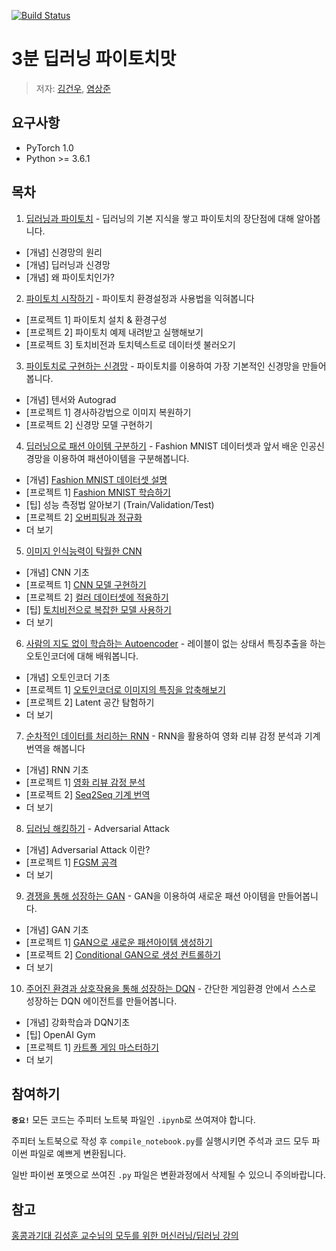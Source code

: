 [![Build Status](https://travis-ci.org/keon/3-min-pytorch.svg?branch=master)](https://travis-ci.org/keon/3-min-pytorch)

# 3분 딥러닝 파이토치맛

> 저자: [김건우](https://github.com/keon), [염상준](https://github.com/ysangj)

## 요구사항

* PyTorch 1.0
* Python >= 3.6.1


## 목차

1. [딥러닝과 파이토치](01-딥러닝과_파이토치) - 딥러닝의 기본 지식을 쌓고 파이토치의 장단점에 대해 알아봅니다.
  * [개념] 신경망의 원리
  * [개념] 딥러닝과 신경망
  * [개념] 왜 파이토치인가?
2. [파이토치 시작하기](02-파이토치_시작하기) - 파이토치 환경설정과 사용법을 익혀봅니다
  * [프로젝트 1] 파이토치 설치 & 환경구성
  * [프로젝트 2] 파이토치 예제 내려받고 실행해보기
  * [프로젝트 3] 토치비전과 토치텍스트로 데이터셋 불러오기
3. [파이토치로 구현하는 신경망](03-파이토치로_구현하는_인공_신경망) - 파이토치를 이용하여 가장 기본적인 신경망을 만들어봅니다.
  * [개념] 텐서와 Autograd
  * [프로젝트 1] 경사하강법으로 이미지 복원하기
  * [프로젝트 2] 신경망 모델 구현하기
4. [딥러닝으로 패션 아이템 구분하기](04-딥러닝으로_패션_아이템_구분하기) - Fashion MNIST 데이터셋과 앞서 배운 인공신경망을 이용하여 패션아이템을 구분해봅니다.
  * [개념] [Fashion MNIST 데이터셋 설명](04-딥러닝으로_패션_아이템_구분하기/01-fashion-mnist.ipynb)
  * [프로젝트 1] [Fashion MNIST 학습하기](04-딥러닝으로_패션_아이템_구분하기/02-neural-network.ipynb)
  * [팁] 성능 측정법 알아보기 (Train/Validation/Test)
  * [프로젝트 2] [오버피팅과 정규화](04-딥러닝으로_패션_아이템_구분하기/03-overfitting-and-regularization.ipynb)
  * 더 보기
5. [이미지 인식능력이 탁월한 CNN](05-이미지_처리능력이_탁월한_CNN)
  * [개념] CNN 기초
  * [프로젝트 1] [CNN 모델 구현하기](05-이미지_처리능력이_탁월한_CNN/01-cnn.ipynb)
  * [프로젝트 2] [컬러 데이터셋에 적용하기](05-이미지_처리능력이_탁월한_CNN/02-cifar-cnn.ipynb)
  * [팁] [토치비전으로 복잡한 모델 사용하기](05-이미지_처리능력이_탁월한_CNN/03-torcivision-models.ipynb)
  * 더 보기
6. [사람의 지도 없이 학습하는 Autoencoder](06-사람의_지도_없이_학습하는_오토인코더) - 레이블이 없는 상태서 특징추출을 하는 오토인코더에 대해 배워봅니다.
  * [개념] 오토인코더 기초
  * [프로젝트 1] [오토인코더로 이미지의 특징을 압축해보기](06-사람의_지도_없이_학습하는_오토인코더/01-autoencoder.ipynb)
  * [프로젝트 2] Latent 공간 탐험하기
  * 더 보기
7. [순차적인 데이터를 처리하는 RNN](07-순차적인_데이터를_처리하는_RNN) - RNN을 활용하여 영화 리뷰 감정 분석과 기계번역을 해봅니다
  * [개념] RNN 기초
  * [프로젝트 1] [영화 리뷰 감정 분석](07-순차적인_데이터를_처리하는_RNN/01-text-classification.ipynb)
  * [프로젝트 2] [Seq2Seq 기계 번역](07-순차적인_데이터를_처리하는_RNN/02-sequence-to-sequence.ipynb)
  * 더 보기
8. [딥러닝 해킹하기](08-딥러닝_해킹하기) - Adversarial Attack
  * [개념] Adversarial Attack 이란?
  * [프로젝트 1] [FGSM 공격](08-딥러닝_해킹하기/01-fgsm-attack.ipynb)
  * 더 보기
9. [경쟁을 통해 성장하는 GAN](09-경쟁을_통해_학습하는_GAN) - GAN을 이용하여 새로운 패션 아이템을 만들어봅니다.
  * [개념] GAN 기초
  * [프로젝트 1] [GAN으로 새로운 패션아이템 생성하기](09-경쟁을_통해_학습하는_GAN/01-gan.ipynb)
  * [프로젝트 2] [Conditional GAN으로 생성 컨트롤하기](09-경쟁을_통해_학습하는_GAN/02-conditional-gan.ipynb)
  * 더 보기
10. [주어진 환경과 상호작용을 통해 성장하는 DQN](10-주어진_환경과_상호작용을_통해_학습하는_DQN) - 간단한 게임환경 안에서 스스로 성장하는 DQN 에이전트를 만들어봅니다.
  * [개념] 강화학습과 DQN기초
  * [팁] OpenAI Gym
  * [프로젝트 1] [카트폴 게임 마스터하기](10-주어진_환경과_상호작용을_통해_학습하는_DQN/01-cartpole-dqn.ipynb)
  * 더 보기


## 참여하기

**`중요!`** 모든 코드는 주피터 노트북 파일인 `.ipynb`로 쓰여져야 합니다.

주피터 노트북으로 작성 후 `compile_notebook.py`를 실행시키면 주석과 코드 모두 파이썬 파일로 예쁘게 변환됩니다.

일반 파이썬 포멧으로 쓰여진 `.py` 파일은 변환과정에서 삭제될 수 있으니 주의바랍니다.


## 참고

[홍콩과기대 김성훈 교수님의 모두를 위한 머신러닝/딥러닝 강의](https://www.youtube.com/watch?v=BS6O0zOGX4E&list=PLlMkM4tgfjnLSOjrEJN31gZATbcj_MpUm)
